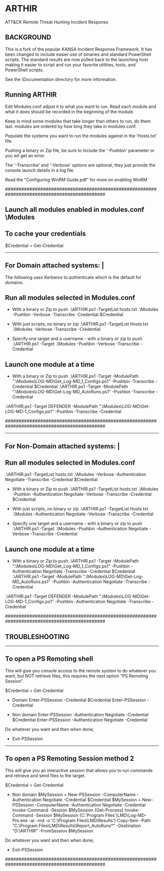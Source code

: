 # ARTHIR
ATT&amp;CK Remote Threat Hunting Incident Response

BACKGROUND
----------
This is a fork of the popular KANSA Incident Response Framework.  It has been changed to include easier use
of binaries and standard PowerShell scripts.  The standard results are now pulled back to the launching host
making it easier to script and run your favorite utilities, tools, and PowerShell scripts.

See the \Documentation directory for more information.

Running ARTHIR
--------------

Edit Modules.conf adjust it to what you want to run.  Read each module and what it does should be recorded 
in the beginning of the module.

Keep in mind some modules that take longer than others to run, do them last.  modules are ordered by how 
long they take in modules.conf.

Populate the systems you want to run the modules against in the 'Hosts.txt' file.

Pushing a binary or Zip file, be sure to include the '-Pushbin' parameter or you wil get an error.

The '-Transcribe' and '-Verbose' options are optional, they just provide the console launch details in a log file.

Read the "Configuring WinRM Guide.pdf" for more on enabling WinRM

#############################################################################################

Launch all modules enabled in modules.conf \Modules
---------------------------------------------------

To cache your credentials
-------------------------
$Credential = Get-Credential <your username>

-------------------------------
For Domain attached systems:  |
-------------------------------
The following uses Kerberos to authenticate which is the default for domains.

Run all modules selected in Modules.conf
----------------------------------------

 - With a binary or Zip to push
.\ARTHIR.ps1 -TargetList hosts.txt .\Modules -Pushbin -Verbose -Transcribe -Credential $Credential

 - With just scripts, no binary or zip
.\ARTHIR.ps1 -TargetList Hosts.txt .\Modules -Verbose -Transcribe -Credential <username>

 - Specify one target and a username - with a binary or zip to push
.\ARTHIR.ps1 -Target <computername> .\Modules -Pushbin -Verbose -Transcribe -Credential <username>

Launch one module at a time
---------------------------

 - With a binary or Zip to push
.\ARTHIR.ps1 -Target <computername> -ModulePath ".\Modules\LOG-MD\Get_Log-MD_1_Configs.ps1" -Pushbin -Transcribe -Credential $Credential
.\ARTHIR.ps1 -Target <computername> -ModulePath ".\Modules\LOG-MD\Get-Log-MD_AutoRuns.ps1" -Pushbin -Transcribe -Credential <username>

.\ARTHIR.ps1 -Target DEFENDER -ModulePath ".\Modules\LOG-MD\Get-LOG-MD-1_Configs.ps1" -Pushbin -Transcribe -Credential <username>

#############################################################################################

-----------------------------------
For Non-Domain attached systems:  |
-----------------------------------

Run all modules selected in Modules.conf
----------------------------------------

.\ARTHIR.ps1 -TargetList hosts.txt .\Modules -Verbose -Authentication Negotiate -Transcribe -Credential $Credential
 - With a binary or Zip to push
.\ARTHIR.ps1 -TargetList hosts.txt .\Modules -Pushbin -Authentication Negotiate -Verbose -Transcribe -Credential $Credential

 - With just scripts, no binary or zip
.\ARTHIR.ps1 -TargetList Hosts.txt .\Modules -Authentication Negotiate -Verbose -Transcribe -Credential <username>

 - Specify one target and a username - with a binary or zip to push
.\ARTHIR.ps1 -Target <computername> .\Modules -Pushbin -Authentication Negotiate -Verbose -Transcribe -Credential <username>

Launch one module at a time
---------------------------

 - With a binary or Zip to push
.\ARTHIR.ps1 -Target <computername> -ModulePath ".\Modules\LOG-MD\Get_Log-MD_1_Configs.ps1" -Pushbin -Authentication Negotiate -Transcribe -Credential $Credential
.\ARTHIR.ps1 -Target <computername> -ModulePath ".\Modules\LOG-MD\Get-Log-MD_AutoRuns.ps1" -Pushbin -Authentication Negotiate -Transcribe -Credential <username>

.\ARTHIR.ps1 -Target DEFENDER -ModulePath ".\Modules\LOG-MD\Get-LOG-MD-1_Configs.ps1" -Pushbin -Authentication Negotiate -Transcribe -Credential <username>

#############################################################################################

TROUBLESHOOTING
---------------

----------------------------
To open a PS Remoting shell
----------------------------

This will give you console access to the remote system to do whatever you want, but NOT retrieve files, this requires the next option "PS Remoting Session".

$Credential = Get-Credential <your username>

 - Domain
Enter-PSSession <computername> -Credential $Credential
Enter-PSSession <computername> -Credential <username>

 - Non domain
Enter-PSSession <computername> -Authentication Negotiate -Credential $Credential
Enter-PSSession <computername> -Authentication Negotiate -Credential <username>

Do whatever you want and then when done;
 - Exit-PSSession

--------------------------------------
To open a PS Remoting Session method 2
--------------------------------------

This will give you an interactive session that allows you to run commands and retrieve and send files to the target.

$Credential = Get-Credential <your username>

 - Non domain
$MySession = New-PSSession -ComputerName <computername> -Authentication Negotiate -Credential $Credential
$MySession = New-PSSession -ComputerName <computername> -Authentication Negotiate -Credential <username>
Invoke-Command -Session $MySession {Get-Process}
Invoke-Command -Session $MySession {C:\'Program Files'\LMD\Log-MD-Pro.exe -ar -md -o 'C:\Program Files\LMD\Results'}
Copy-Item -Path "C:\Program Files\LMD\Results\Report_AutoRuns*" -Destination "D:\ARTHIR" -FromSession $MySession

Do whatever you want and then when done;
 - Exit-PSSession
 
#############################################################################################
